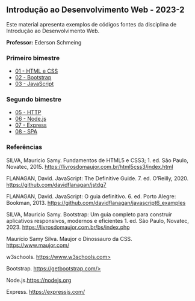 ## Introdução ao Desenvolvimento Web - 2023-2
Este material apresenta exemplos de códigos fontes da disciplina de Introdução ao Desenvolvimento Web.

**Professor:** Ederson Schmeing

### Primeiro bimestre
 - [01 - HTML e CSS](https://github.com/edersonschmeing/introducao-ao-desenvolvimento-web-2023-2/tree/main/html-css)
 - [02 - Bootstrap](https://github.com/edersonschmeing/introducao-ao-desenvolvimento-web-2023-2/tree/main/bootstrap-5)
 - [03 - JavaScript](https://github.com/edersonschmeing/introducao-ao-desenvolvimento-web-2023-2/tree/main/javascript)

### Segundo bimestre
 - [05 - HTTP]()
 - [06 - Node.js]()
 - [07 - Express]()
 - [08 - SPA]()

### Referências 

SILVA, Mauricio Samy. Fundamentos de HTML5 e CSS3; 1. ed. São Paulo, Novatec, 2015. https://livrosdomaujor.com.br/html5css3/index.html

FLANAGAN, David. JavaScript: The Definitive Guide. 7. ed. O’Reilly, 2020. https://github.com/davidflanagan/jstdg7

FLANAGAN, David. JavaScript: O guia definitivo. 6. ed. Porto Alegre: Bookman, 2013. https://github.com/davidflanagan/javascript6_examples

<!-- GRINBERG, Miguel. Desenvolvimento web com Flask: Desenvolvendo Aplicações web com Python. 1. ed. Novatec, 2018. -->

SILVA, Mauricio Samy. Bootstrap: Um guia completo para construir aplicativos responsivos, modernos e eficientes 1. ed. São Paulo, Novatec, 2023. https://livrosdomaujor.com.br/bs/index.php

Maurício Samy Silva. Maujor o Dinossauro da CSS. https://www.maujor.com/

w3schools. https://www.w3schools.com>

Bootstrap. https://getbootstrap.com/>

Node.js.https://nodejs.org

Express. https://expressjs.com/

<!--Python Programming Language. https://www.python.org/ -->

<!--Framework Flask. https://flask.palletsprojects.com/en/2.3.x/ -->

<!-- SQLite. https://www.sqlite.org/index.html>

Framework Svelte. https://svelte.dev/ -->


